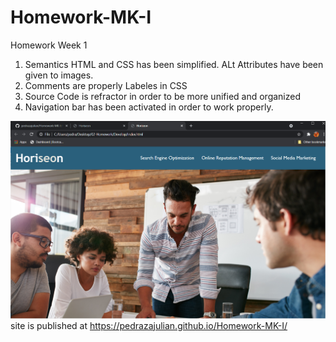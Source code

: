 # Homework-MK-I

Homework Week 1

 
1. Semantics HTML and CSS has been simplified. ALt Attributes have been given to images.
2. Comments are properly Labeles in CSS
3. Source Code is refractor in order to be more unified and organized
4. Navigation bar has been activated in order to work properly.

![the following image shows the screen shot from the homework](./assets/horiseon_HW_Img.png)
  site is published at https://pedrazajulian.github.io/Homework-MK-I/
